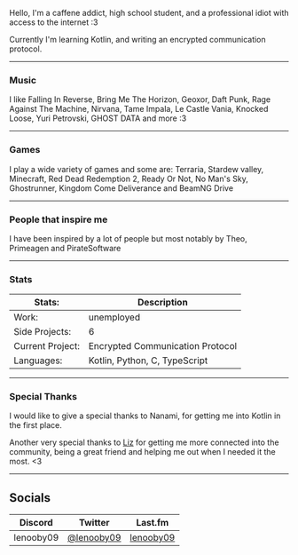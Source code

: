 Hello,
I'm a caffene addict, high school student, and a professional idiot with access to the internet :3

Currently I'm learning Kotlin, and writing an encrypted communication protocol.

---

### Music
I like Falling In Reverse, Bring Me The Horizon, Geoxor, Daft Punk, Rage Against The Machine, Nirvana, Tame Impala, Le Castle Vania, Knocked Loose, Yuri Petrovski, GHOST DATA and more :3

---

### Games
I play a wide variety of games and some are: Terraria, Stardew valley, Minecraft, Red Dead Redemption 2, Ready Or Not, No Man's Sky, Ghostrunner, Kingdom Come Deliverance and BeamNG Drive

---

### People that inspire me
I have been inspired by a lot of people but most notably by Theo, Primeagen and PirateSoftware

---

### Stats

|Stats:|Description|
|---|---|
|Work:|unemployed|
|Side Projects:|6|
|Current Project:|Encrypted Communication Protocol|
|Languages:|Kotlin, Python, C, TypeScript|

---

### Special Thanks
I would like to give a special thanks to Nanami, for getting me into Kotlin in the first place.


Another very special thanks to [Liz](https://lizainslie.dev) for getting me more connected into the community, being a great friend and helping me out when I needed it the most. <3 

---

## Socials

| Discord    | Twitter | Last.fm |
|------------|---------|---------|
|lenooby09   |  [@lenooby09](https://twitter.com/lenooby09) | [lenooby09](https://www.last.fm/user/lenooby09) |
